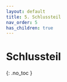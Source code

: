 ```yaml
---
layout: default
title: 5. Schlussteil
nav_order: 5
has_children: true
---
```


# Schlussteil

{: .no_toc }